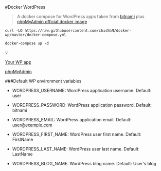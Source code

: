 #Docker WordPress

> A docker compose for WordPress apps taken from [bitnami](https://hub.docker.com/r/bitnami/wordpress/) plus [phpMyAdmin official docker image](https://hub.docker.com/r/phpmyadmin/phpmyadmin/)

```
curl -LO https://raw.githubusercontent.com/chisNaN/docker-wp/master/docker-compose.yml

docker-compose up -d
```

:bulb:

[Your WP app](http://127.0.0.1:81)

[phpMyAdmin](http://127.0.0.1:8181)

###Default WP environment variables

* WORDPRESS_USERNAME: WordPress application username. Default: user

* WORDPRESS_PASSWORD: WordPress application password. Default: bitnami

* WORDPRESS_EMAIL: WordPress application email. Default: user@example.com

* WORDPRESS_FIRST_NAME: WordPress user first name. Default: FirstName

* WORDPRESS_LAST_NAME: WordPress user last name. Default: LastName

* WORDPRESS_BLOG_NAME: WordPress blog name. Default: User's blog